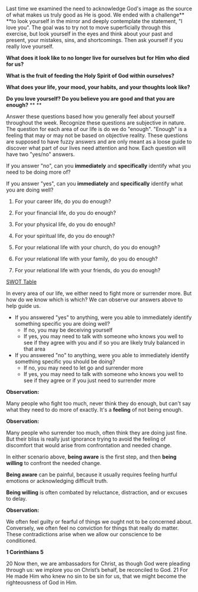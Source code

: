 Last time we examined the need to acknowledge God's image as the source of what makes us truly good as He is good. We ended with a challenge**  **to look yourself in the mirror and deeply contemplate the statement, "I love you". The goal was to try not to move superficially through this exercise, but look yourself in the eyes and think about your past and present, your mistakes, sins, and shortcomings. Then ask yourself if you really love yourself.

**What does it look like to no longer live for ourselves but for Him who died for us?**

**What is the fruit of feeding the Holy Spirit of God within ourselves?**

**What does your life, your mood, your habits, and your thoughts look like?**

**Do you love yourself? Do you believe you are good and that you are enough?**
**
**

Answer these questions based how you generally feel about yourself throughout the week. Recognize these questions are subjective in nature. The question for each area of our life is do we do "enough". "Enough" is a feeling that may or may not be based on objective reality. These questions are supposed to have fuzzy answers and are only meant as a loose guide to discover what part of our lives need attention and how. Each question will have two "yes/no" answers.

If you answer "no", can you **immediately** and **specifically** identify what you need to be doing more of?

If you answer "yes", can you **immediately** and **specifically** identify what you are doing well?

1. For your career life, do you do enough?

1. For your financial life, do you do enough?

1. For your physical life, do you do enough?

1. For your spiritual life, do you do enough?

1. For your relational life with your church, do you do enough?

1. For your relational life with your family, do you do enough?

1. For your relational life with your friends, do you do enough?

[SWOT Table](https://www.evernote.com/shard/s95/sh/24d00d4e-7f1f-1690-ae55-55d238915388/dc3098ce7fc1055460ceeecc0035865e)

In every area of our life, we either need to fight more or surrender more. But how do we know which is which? We can observe our answers above to help guide us.

- If you answered "yes" to anything, were you able to immediately identify something specific you are doing well?
    - If no, you may be deceiving yourself
    - If yes, you may need to talk with someone who knows you well to see if they agree with you and if so you are likely truly balanced in that area
- If you answered "no" to anything, were you able to immediately identify something specific you should be doing?
    - If no, you may need to let go and surrender more
    - If yes, you may need to talk with someone who knows you well to see if they agree or if you just need to surrender more

**Observation:**

Many people who fight too much, never think they do enough, but can't say what they need to do more of exactly. It's a **feeling** of not being enough.

**Observation:**

Many people who surrender too much, often think they are doing just fine. But their bliss is really just ignorance trying to avoid the feeling of discomfort that would arise from confrontation and needed change.

In either scenario above, **being aware** is the first step, and then **being willing** to confront the needed change.

**Being aware** can be painful, because it usually requires feeling hurtful emotions or acknowledging difficult truth.

**Being willing** is often combated by reluctance, distraction, and or excuses to delay.

**Observation:**

We often feel guilty or fearful of things we ought not to be concerned about. Conversely, we often feel no conviction for things that really do matter. These contradictions arise when we allow our conscience to be conditioned.

**1 Corinthians 5**

20 Now then, we are ambassadors for Christ, as though God were pleading through us: we implore you on Christ’s behalf, be reconciled to God. 21 For He made Him who knew no sin to be sin for us, that we might become the righteousness of God in Him.